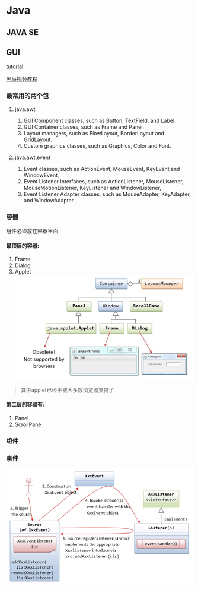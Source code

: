 # Java


## JAVA SE



## GUI

[tutorial](https://www3.ntu.edu.sg/home/ehchua/programming/java/j4a_gui.html)

[黑马视频教程](https://www.bilibili.com/video/BV1wh411d7it?p=97)

### 最常用的两个包
1. java.awt 
    1. GUI Component classes, such as Button, TextField, and Label.
    2. GUI Container classes, such as Frame and Panel.
    3. Layout managers, such as FlowLayout, BorderLayout and GridLayout.
    4. Custom graphics classes, such as Graphics, Color and Font.


1. java.awt.event 
    1. Event classes, such as ActionEvent, MouseEvent, KeyEvent and WindowEvent,
    2. Event Listener Interfaces, such as ActionListener, MouseListener, MouseMotionListener, KeyListener and WindowListener,
    3. Event Listener Adapter classes, such as MouseAdapter, KeyAdapter, and WindowAdapter.


### 容器
组件必须放在容器里面

#### 最顶层的容器:
1. Frame 
2. Dialog 
3. Applet
![](media/16488962637888/16488975343560.jpg)

> 其中applet已经不被大多数浏览器支持了

#### 第二层的容器有:
1. Panel
2. ScrollPane


### 组件



### 事件

![](media/16488962637888/16488991563337.jpg)







